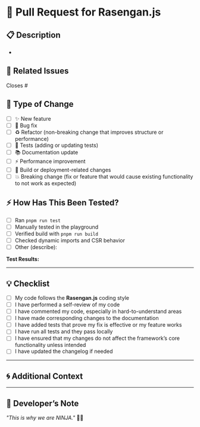 # 🚀 Pull Request for Rasengan.js

## 📋 Description  
<!-- Provide a clear and concise description of the changes. Why is this PR needed? What problem does it solve? -->
-  

## 🎯 Related Issues  
<!-- Link issues this PR addresses, e.g., Closes #123 -->
Closes #

## 📝 Type of Change  
<!-- Check the type of changes this PR introduces -->
- [ ] ✨ New feature  
- [ ] 🐛 Bug fix  
- [ ] ♻️ Refactor (non-breaking change that improves structure or performance)  
- [ ] 🧪 Tests (adding or updating tests)  
- [ ] 📚 Documentation update  
- [ ] ⚡ Performance improvement  
- [ ] 🔧 Build or deployment-related changes  
- [ ] 💥 Breaking change (fix or feature that would cause existing functionality to not work as expected)  

## ⚡ How Has This Been Tested?  
<!-- Describe the tests you ran and provide instructions to reproduce them. -->
- [ ] Ran `pnpm run test`  
- [ ] Manually tested in the playground  
- [ ] Verified build with `pnpm run build`  
- [ ] Checked dynamic imports and CSR behavior  
- [ ] Other (describe):  

**Test Results:**  
<!-- Provide screenshots or logs if applicable. -->

---

## 💡 Checklist  
- [ ] My code follows the **Rasengan.js** coding style  
- [ ] I have performed a self-review of my code  
- [ ] I have commented my code, especially in hard-to-understand areas  
- [ ] I have made corresponding changes to the documentation  
- [ ] I have added tests that prove my fix is effective or my feature works  
- [ ] I have run all tests and they pass locally  
- [ ] I have ensured that my changes do not affect the framework’s core functionality unless intended  
- [ ] I have updated the changelog if needed  

---

## 🌀 Additional Context  
<!-- Add any other context about the pull request here. -->

---

## 🥷 Developer’s Note  
_"This is why we are NINJA."_ 💪✨
